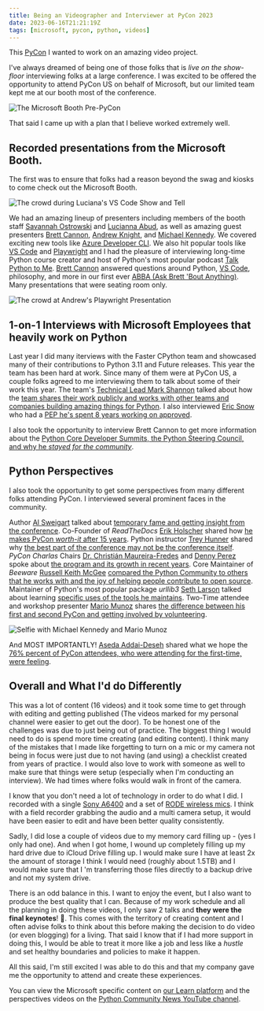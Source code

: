 ```yaml
---
title: Being an Videographer and Interviewer at PyCon 2023
date: 2023-06-16T21:21:19Z
tags: [microsoft, pycon, python, videos]
---
```


This [PyCon](https://us.pycon.org/2023/) I wanted to work on an amazing video project.

I've always dreamed of being one of those folks that is _live on the show-floor_ interviewing folks at a large conference. I was excited to be offered the opportunity to attend PyCon US on behalf of Microsoft, but our limited team kept me at our booth most of the conference. 

![The Microsoft Booth Pre-PyCon](https://kjaymiller.azureedge.net/media/microsoft-booth-pre-pycon-2023.jpeg)

That said I came up with a plan that I believe worked extremely well.

## Recorded presentations from the Microsoft Booth.

The first was to ensure that folks had a reason beyond the swag and kiosks to come check out the Microsoft Booth. 

![The crowd during Luciana's VS Code Show and Tell](https://kjaymiller.azureedge.net/media/crowd-at-lucianas-preso-pycon-2023.jpeg)

We had an amazing lineup of presenters including members of the booth staff [Savannah Ostrowski](https://savannahostrowski.com/) and [Lucianna Abud](https://twitter.com/luumelo14), as well as amazing guest presenters [Brett Cannon](https://snarky.ca/), [Andrew Knight](https://automationpanda.com), and [Michael Kennedy](https://talkpython.com). We covered exciting new tools like [Azure Developer CLI](https://aka.ms/azd). We also hit popular tools like [VS Code](https://learn.microsoft.com/en-us/events/microsoft-at-pycon-us-2023/a-python-vs-code-show-and-tell-live-from-pycon-2023/) and [Playwright](https://learn.microsoft.com/en-us/events/microsoft-at-pycon-us-2023/playwright-and-python-feat-andrew-knight-automationpanda-live-at-pycon-us/) and I had the pleasure of interviewing long-time Python course creator and host of Python's most popular podcast [Talk Python to Me](https://talkpython.fm/episodes/show/413/live-from-pycon-2023). [Brett Cannon](https://twitter.com/brettsky) answered questions around Python, [VS Code](https://code.visualstudio.com/?utm_source=kjaymiller.com), philosophy, and more in our first ever [ABBA (Ask Brett 'Bout Anything)](https://learn.microsoft.com/en-us/events/microsoft-at-pycon-us-2023/20-years-of-core-development-with-brett-cannon-ama/). Many presentations that were seating room only.

![The crowd at Andrew's Playwright Presentation](https://kjaymiller.azureedge.net/media/andrew-knight-crowd-playwright-pycon-2023.jpeg)

## 1-on-1 Interviews with Microsoft Employees that heavily work on Python

Last year I did many iterviews with the Faster CPython team and showcased many of their contributions to Python 3.11 and Future releases. This year the team has been hard at work. Since many of them were at PyCon US, a couple folks agreed to me interviewing them to talk about some of their work this year. The team's [Technical Lead Mark Shannon](https://github.com/markshannon) talked about how the [team shares their work publicly and works with other teams and companies building amazing things for Python](https://github.com/markshannon). I also interviewed [Eric Snow](https://twitter.com/ericsnowcrntly) who had a [PEP he's spent 8 years working on approved](https://learn.microsoft.com/en-us/events/microsoft-at-pycon-us-2023/subinterpreters-and-getting-a-pep-accepted-with-eric-snow/).

I also took the opportunity to interview Brett Cannon to get more information about the [Python Core Developer Summits, the Python Steering Council, and why he _stayed for the community_](https://learn.microsoft.com/en-us/events/microsoft-at-pycon-us-2023/staying-for-pythons-community-an-interview-with-brett-cannon-pycon-2023/).

## Python Perspectives

I also took the opportunity to get some perspectives from many different folks attending PyCon. I interviewed several prominent faces in the community. 

Author [Al Sweigart](https://alsweigart.com/) talked about [temporary fame and getting insight from the conference](https://www.youtube.com/watch?v=LBI7T3PpbHA). Co-Founder of _ReadTheDocs_ [Erik Holscher](https://www.ericholscher.com/) shared how [he makes PyCon _worth-it_ after 15 years](https://www.youtube.com/watch?v=KGAL1h9m-Es). Python instructor [Trey Hunner](https://treyhunner.com/) shared why [the best part of the conference may not be the conference itself](https://www.youtube.com/watch?v=HzuXmzhFJ6Y
). _PyCon Charlas_ Chairs [Dr. Christián Maureira-Fredes](https://maureira.xyz/) and [Denny Perez](https://maureira.xyz/) spoke about [the program and its growth in recent years](https://www.youtube.com/watch?v=PiRvyjwKwmY). Core Maintainer of _Beeware_ [Russell Keith McGee](https://cecinestpasun.com/) [compared the Python Community to others that he works with and the joy of helping people contribute to open source](https://www.youtube.com/watch?v=C3TgQHBEo0Q). Maintainer of Python's most popular package _urllib3_ [Seth Larson](https://sethmlarson.dev/) talked about learning [specific uses of the tools he maintains](https://www.youtube.com/watch?v=_b1rS2dJpiw). Two-Time attendee and workshop presenter [Mario Munoz](https://pythonbynight.com) shares [the difference between his first and second PyCon and getting involved by volunteering](https://www.youtube.com/watch?v=qmD9b0tKT84).

![Selfie with Michael Kennedy and Mario Munoz](https://kjaymiller.azureedge.net/media/michael-and-mario-at-lunch-selfie-pycon-2023.jpeg) 

And MOST IMPORTANTLY! [Aseda Addai-Deseh](https://twitter.com/AsedaAD) shared what we hope the [76% percent of PyCon attendees, who were attending for the first-time, were feeling](https://www.youtube.com/watch?v=89_JZUGoZJ8).

## Overall and What I'd do Differently

This was a lot of content (16 videos) and it took some time to get through with editing and getting published (The videos marked for my personal channel were easier to get out the door). To be honest one of the challenges was due to just being out of practice. The biggest thing I would need to do is spend more time creating (and editing content). I think many of the mistakes that I made like forgetting to turn on a mic or my camera not being in focus were just due to not having (and using) a checklist created from years of practice. I would also love to work with someone as well to make sure that things were setup (especially when I'm conducting an interview). We had times where folks would walk in front of the camera. 

I know that you don't need a lot of technology in order to do what I did. I recorded with a single [Sony A6400](https://amzn.to/3PzGATh) and a set of [RODE wireless mics](https://amzn.to/3qIk0x3). I think with a field recorder grabbing the audio and a multi camera setup, it would have been easier to edit and have been better quality consistently.

Sadly, I did lose a couple of videos due to my memory card filling up - (yes I only had one). And when I got home, I wound up completely filling up my hard drive due to iCloud Drive filling up. I would make sure I have at least 2x the amount of storage I think I would need (roughly about 1.5TB) and I would make sure that I 'm transferring those files directly to a backup drive and not my system drive.

There is an odd balance in this. I want to enjoy the event, but I also want to produce the best quality that I can. Because of my work schedule and all the planning in doing these videos, I only saw 2 talks and **they were the final keynotes**! 😬. This comes with the territory of creating content and I often advise folks to think about this before making the decision to do video (or even blogging) for a living. That said I know that if I had more support in doing this, I would be able to treat it more like a job and less like a _hustle_ and set healthy boundaries and policies to make it happen.

All this said, I'm still excited I was able to do this and that my company gave me the opportunity to attend and create these experiences. 

You can view the Microsoft specific content on [our Learn platform](https://learn.microsoft.com/en-us/events/microsoft-at-pycon-us-2023/) and the perspectives videos on the [Python Community News YouTube channel](https://youtube.com/@pycommunitynews).